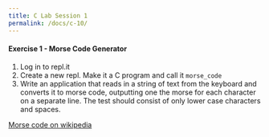 ```yaml
---
title: C Lab Session 1
permalink: /docs/c-10/
---
```


#### Exercise 1 - Morse Code Generator

1. Log in to repl.it
2. Create a new repl. Make it a C program and call it `morse_code`
3. Write an application that reads in a string of text from the keyboard and converts it to morse code, outputting one the morse for each character on a separate line. The test should consist of only lower case characters and spaces.

[Morse code on wikipedia](https://en.wikipedia.org/wiki/Morse_code)  


